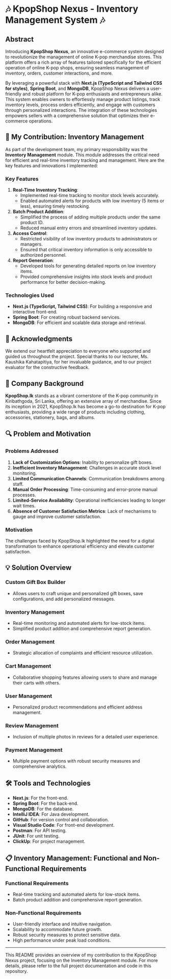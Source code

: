 # 🎶 KpopShop Nexus - Inventory Management System 🎶

## Abstract
Introducing **KpopShop Nexus**, an innovative e-commerce system designed to revolutionize the management of online K-pop merchandise stores. This platform offers a rich array of features tailored specifically for the efficient operation of online K-pop shops, ensuring seamless management of inventory, orders, customer interactions, and more.

By leveraging a powerful stack with **Next.js (TypeScript and Tailwind CSS for styles)**, **Spring Boot**, and **MongoDB**, KpopShop Nexus delivers a user-friendly and robust platform for K-pop enthusiasts and entrepreneurs alike. This system enables owners to effortlessly manage product listings, track inventory levels, process orders efficiently, and engage with customers through personalized interactions. The integration of these technologies empowers sellers with a comprehensive solution that optimizes their e-commerce operations.

## 🚀 My Contribution: Inventory Management
As part of the development team, my primary responsibility was the **Inventory Management** module. This module addresses the critical need for efficient and real-time inventory tracking and management. Here are the key features and innovations I implemented:

### Key Features
1. **Real-Time Inventory Tracking**:
    - Implemented real-time tracking to monitor stock levels accurately.
    - Enabled automated alerts for products with low inventory (5 items or less), ensuring timely restocking.
2. **Batch Product Addition**:
    - Simplified the process of adding multiple products under the same product ID.
    - Reduced manual entry errors and streamlined inventory updates.
3. **Access Control**:
    - Restricted visibility of low inventory products to administrators or managers.
    - Ensured that critical inventory information is only accessible to authorized personnel.
4. **Report Generation**:
    - Developed tools for generating detailed reports on low inventory items.
    - Provided comprehensive insights into stock levels and product performance for better decision-making.

### Technologies Used
- **Next.js (TypeScript, Tailwind CSS)**: For building a responsive and interactive front-end.
- **Spring Boot**: For creating robust backend services.
- **MongoDB**: For efficient and scalable data storage and retrieval.

## 🙏 Acknowledgments
We extend our heartfelt appreciation to everyone who supported and guided us throughout the project. Special thanks to our lecturer, Ms. Kaushika Kahatapitiya, for her invaluable guidance, and to our project evaluator for the constructive feedback.

## 🏢 Company Background
**KpopShop.lk** stands as a vibrant cornerstone of the K-pop community in Kiribathgoda, Sri Lanka, offering an extensive array of merchandise. Since its inception in 2021, KpopShop.lk has become a go-to destination for K-pop enthusiasts, providing a wide range of products including clothing, accessories, stationery, bags, and albums.

## 🔍 Problem and Motivation
### Problems Addressed
1. **Lack of Customization Options**: Inability to personalize gift boxes.
2. **Inefficient Inventory Management**: Challenges in accurate stock level monitoring.
3. **Limited Communication Channels**: Communication breakdowns among staff.
4. **Manual Order Processing**: Time-consuming and error-prone manual processes.
5. **Limited-Service Availability**: Operational inefficiencies leading to longer wait times.
6. **Absence of Customer Satisfaction Metrics**: Lack of mechanisms to gauge and improve customer satisfaction.

### Motivation
The challenges faced by KpopShop.lk highlighted the need for a digital transformation to enhance operational efficiency and elevate customer satisfaction.

## 💡 Solution Overview
### Custom Gift Box Builder
- Allows users to craft unique and personalized gift boxes, save configurations, and add personalized messages.

### Inventory Management
- Real-time monitoring and automated alerts for low-stock items.
- Simplified product addition and comprehensive report generation.

### Order Management
- Strategic allocation of complaints and efficient resource utilization.

### Cart Management
- Collaborative shopping features allowing users to share and manage their carts with others.

### User Management
- Personalized product recommendations and efficient address management.

### Review Management
- Inclusion of multiple photos in reviews for a detailed user experience.

### Payment Management
- Multiple payment options with robust security measures and comprehensive analytics.

## 🛠️ Tools and Technologies
- **Next.js**: For the front-end.
- **Spring Boot**: For the back-end.
- **MongoDB**: For the database.
- **IntelliJ IDEA**: For Java development.
- **GitHub**: For version control and collaboration.
- **Visual Studio Code**: For front-end development.
- **Postman**: For API testing.
- **JUnit**: For unit testing.
- **ClickUp**: For project management.

## 📋 Inventory Management: Functional and Non-Functional Requirements
### Functional Requirements
- Real-time tracking and automated alerts for low-stock items.
- Batch product addition and comprehensive report generation.

### Non-Functional Requirements
- User-friendly interface and intuitive navigation.
- Scalability to accommodate future growth.
- Robust security measures to protect sensitive data.
- High performance under peak load conditions.

---

This README provides an overview of my contribution to the KpopShop Nexus project, focusing on the Inventory Management module. For more details, please refer to the full project documentation and code in this repository.
